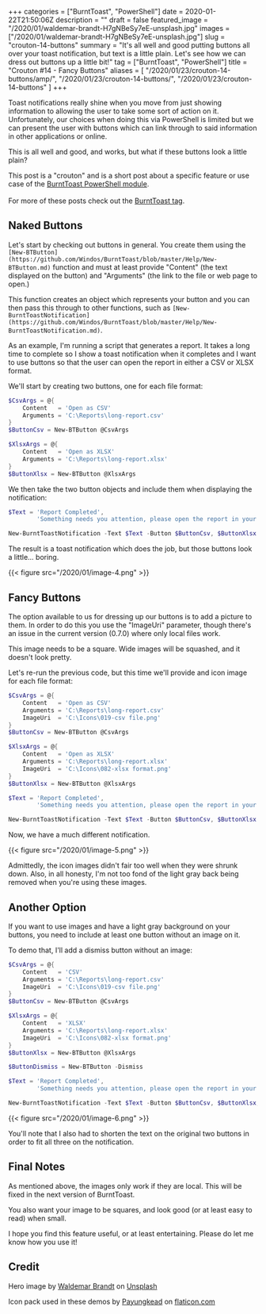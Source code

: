 +++
categories = ["BurntToast", "PowerShell"]
date = 2020-01-22T21:50:06Z
description = ""
draft = false
featured_image = "/2020/01/waldemar-brandt-H7gNBeSy7eE-unsplash.jpg"
images = ["/2020/01/waldemar-brandt-H7gNBeSy7eE-unsplash.jpg"]
slug = "crouton-14-buttons"
summary = "It's all well and good putting buttons all over your toast notification, but text is a little plain. Let's see how we can dress out buttons up a little bit!"
tag = ["BurntToast", "PowerShell"]
title = "Crouton #14 - Fancy Buttons"
aliases = [
    "/2020/01/23/crouton-14-buttons/amp/",
    "/2020/01/23/crouton-14-buttons/",
    "/2020/01/23/crouton-14-buttons"
]
+++


Toast notifications really shine when you move from just showing information to allowing the user to take some sort of action on it. Unfortunately, our choices when doing this via PowerShell is limited but we can present the user with buttons which can link through to said information in other applications or online.

This is all well and good, and works, but what if these buttons look a little plain?

<p class="note">This post is a "crouton" and is a short post about a specific feature or use case of the <a href="https://www.powershellgallery.com/packages/BurntToast" target="_blank">BurntToast PowerShell module</a>.<br /><br />
For more of these posts check out the <a href="__GHOST_URL__/tag/burnttoast/" target="_blank">BurntToast tag</a>.</p>

## Naked Buttons

Let's start by checking out buttons in general. You create them using the `[New-BTButton](https://github.com/Windos/BurntToast/blob/master/Help/New-BTButton.md)` function and must at least provide "Content" (the text displayed on the button) and "Arguments" (the link to the file or web page to open.)

This function creates an object which represents your button and you can then pass this through to other functions, such as `[New-BurntToastNotification](https://github.com/Windos/BurntToast/blob/master/Help/New-BurntToastNotification.md)`.

As an example, I'm running a script that generates a report. It takes a long time to complete so I show a toast notification when it completes and I want to use buttons so that the user can open the report in either a CSV or XLSX format.

We'll start by creating two buttons, one for each file format:

```powershell
$CsvArgs = @{
    Content   = 'Open as CSV'
    Arguments = 'C:\Reports\long-report.csv'
}
$ButtonCsv = New-BTButton @CsvArgs

$XlsxArgs = @{
    Content   = 'Open as XLSX'
    Arguments = 'C:\Reports\long-report.xlsx'
}
$ButtonXlsx = New-BTButton @XlsxArgs
```

We then take the two button objects and include them when displaying the notification:

```powershell
$Text = 'Report Completed',
        'Something needs you attention, please open the report in your desired format.'

New-BurntToastNotification -Text $Text -Button $ButtonCsv, $ButtonXlsx
```

The result is a toast notification which does the job, but those buttons look a little... boring.

{{< figure src="/2020/01/image-4.png" >}}

## Fancy Buttons

The option available to us for dressing up our buttons is to add a picture to them. In order to do this you use the "ImageUri" parameter, though there's an issue in the current version (0.7.0) where only local files work.

This image needs to be a square. Wide images will be squashed, and it doesn't look pretty.

Let's re-run the previous code, but this time we'll provide and icon image for each file format:

```powershell
$CsvArgs = @{
    Content   = 'Open as CSV'
    Arguments = 'C:\Reports\long-report.csv'
    ImageUri  = 'C:\Icons\019-csv file.png'
}
$ButtonCsv = New-BTButton @CsvArgs

$XlsxArgs = @{
    Content   = 'Open as XLSX'
    Arguments = 'C:\Reports\long-report.xlsx'
    ImageUri  = 'C:\Icons\082-xlsx format.png'
}
$ButtonXlsx = New-BTButton @XlsxArgs

$Text = 'Report Completed',
        'Something needs you attention, please open the report in your desired format.'

New-BurntToastNotification -Text $Text -Button $ButtonCsv, $ButtonXlsx
```

Now, we have a much different notification.

{{< figure src="/2020/01/image-5.png" >}}

Admittedly, the icon images didn't fair too well when they were shrunk down. Also, in all honesty, I'm not too fond of the light gray back being removed when you're using these images.

## Another Option

If you want to use images and have a light gray background on your buttons, you need to include at least one button without an image on it.

To demo that, I'll add a dismiss button without an image:

```powershell
$CsvArgs = @{
    Content   = 'CSV'
    Arguments = 'C:\Reports\long-report.csv'
    ImageUri  = 'C:\Icons\019-csv file.png'
}
$ButtonCsv = New-BTButton @CsvArgs

$XlsxArgs = @{
    Content   = 'XLSX'
    Arguments = 'C:\Reports\long-report.xlsx'
    ImageUri  = 'C:\Icons\082-xlsx format.png'
}
$ButtonXlsx = New-BTButton @XlsxArgs

$ButtonDismiss = New-BTButton -Dismiss

$Text = 'Report Completed',
        'Something needs you attention, please open the report in your desired format.'

New-BurntToastNotification -Text $Text -Button $ButtonCsv, $ButtonXlsx, $ButtonDismiss
```

{{< figure src="/2020/01/image-6.png" >}}

You'll note that I also had to shorten the text on the original two buttons in order to fit all three on the notification.

## Final Notes

As mentioned above, the images only work if they are local. This will be fixed in the next version of BurntToast.

You also want your image to be squares, and look good (or at least easy to read) when small.

I hope you find this feature useful, or at least entertaining. Please do let me know how you use it!

## Credit

Hero image by [Waldemar Brandt](https://unsplash.com/@waldemarbrandt67w?utm_source=unsplash&utm_medium=referral&utm_content=creditCopyText) on [Unsplash](https://unsplash.com/?utm_source=unsplash&utm_medium=referral&utm_content=creditCopyText)

Icon pack used in these demos by [Payungkead](https://www.flaticon.com/authors/payungkead) on [flaticon.com](https://www.flaticon.com/packs/file-format-3)

